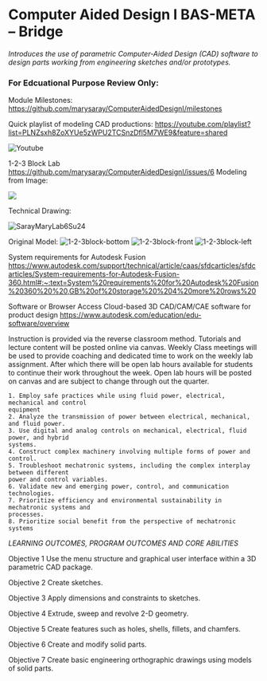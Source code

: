 # Computer Aided Design I BAS-META – Bridge
*Introduces the use of parametric Computer-Aided Design (CAD) software to design parts working from engineering sketches and/or prototypes.*

### For Edcuational Purpose Review Only: 

Module Milestones: https://github.com/marysaray/ComputerAidedDesignI/milestones

Quick playlist of modeling CAD productions:
https://youtube.com/playlist?list=PLNZsxh8ZoXYUe5zWPU2TCSnzDfl5M7WE9&feature=shared

![Youtube](https://github.com/user-attachments/assets/71a600fd-7a58-4a0d-bfea-4c2f9ad2cd53)

1-2-3 Block Lab https://github.com/marysaray/ComputerAidedDesignI/issues/6 Modeling from Image: 

[![](https://markdown-videos-api.jorgenkh.no/youtube/zYT3AQS1oy4/)](https://youtu.be/zYT3AQS1oy4)

Technical Drawing:

![SarayMaryLab6Su24](https://github.com/user-attachments/assets/2af37e26-7f23-4787-a551-4f5463eb476e)


Original Model:
![1-2-3block-bottom](https://github.com/user-attachments/assets/fb624046-0136-4f2d-b542-d425a7af3ec4)
![1-2-3block-front](https://github.com/user-attachments/assets/d6267016-4dcd-468f-a91c-a65b90f38129)
![1-2-3block-left](https://github.com/user-attachments/assets/76862144-f713-45f7-8a2e-b2da9063ec21)

System requirements for Autodesk Fusion https://www.autodesk.com/support/technical/article/caas/sfdcarticles/sfdcarticles/System-requirements-for-Autodesk-Fusion-360.html#:~:text=System%20requirements%20for%20Autodesk%20Fusion%20360%20%20,GB%20of%20storage%20%204%20more%20rows%20

Software or Browser Access
Cloud-based 3D CAD/CAM/CAE software for product design
https://www.autodesk.com/education/edu-software/overview

Instruction is provided via the reverse classroom method. Tutorials and lecture content
will be posted online via canvas. Weekly Class meetings will be used to provide
coaching and dedicated time to work on the weekly lab assignment. After which there
will be open lab hours available for students to continue their work throughout the week.
Open lab hours will be posted on canvas and are subject to change through out the
quarter.

```
1. Employ safe practices while using fluid power, electrical, mechanical and control
equipment
2. Analyze the transmission of power between electrical, mechanical, and fluid power.
3. Use digital and analog controls on mechanical, electrical, fluid power, and hybrid
systems.
4. Construct complex machinery involving multiple forms of power and control.
5. Troubleshoot mechatronic systems, including the complex interplay between different
power and control variables.
6. Validate new and emerging power, control, and communication technologies.
7. Prioritize efficiency and environmental sustainability in mechatronic systems and
processes.
8. Prioritize social benefit from the perspective of mechatronic systems
```

*LEARNING OUTCOMES, PROGRAM OUTCOMES AND CORE ABILITIES*

Objective 1 Use the menu structure and graphical user interface within a 3D parametric CAD package.

Objective 2 Create sketches. 

Objective 3 Apply dimensions and constraints to sketches.

Objective 4 Extrude, sweep and revolve 2-D geometry.

Objective 5 Create features such as holes, shells, fillets, and chamfers.

Objective 6 Create and modify solid parts. 

Objective 7 Create basic engineering orthographic drawings using models of solid parts.
